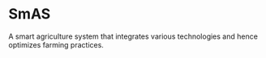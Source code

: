 # SmAS
A smart agriculture system that integrates various technologies and hence optimizes farming practices.
